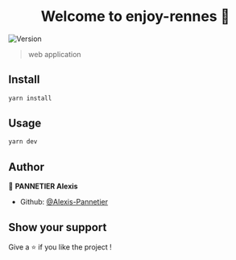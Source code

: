 <h1 align="center">Welcome to enjoy-rennes 👋</h1>
<p>
  <img alt="Version" src="https://img.shields.io/badge/version-0.1.0-blue.svg?cacheSeconds=2592000" />
</p>

> web application

## Install

```sh
yarn install
```

## Usage

```sh
yarn dev  
```

## Author

👤 **PANNETIER Alexis**

* Github: [@Alexis-Pannetier](https://github.com/Alexis-Pannetier)

## Show your support

Give a ⭐️ if you like the project !
